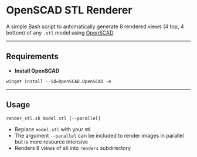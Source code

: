 # OpenSCAD STL Renderer
A simple Bash script to automatically generate 8 rendered views (4 top, 4 bottom) of any `.stl` model using [OpenSCAD](https://openscad.org/).

---

## Requirements
- **Install OpenSCAD** 
```
winget install --id=OpenSCAD.OpenSCAD -e
```

---

## Usage

```
render_stl.sh model.stl [--parallel]
```
- Replace `model.stl` with your stl
- The argument `--parallel` can be included to render images in parallel but is more resource intensive
- Renders 8 views of stl into `renders` subdirectory
